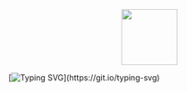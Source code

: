 <div id="header" align="center">
  <img src="https://giphy.com/gifs/the-it-crowd-chris-odowd-1C8bHHJturSx2" width="100"/>
</div>


[![Typing SVG](https://readme-typing-svg.herokuapp.com?font=Ubuntu&color=F7643B&center=true&vCenter=true&lines=Hey+there%2C+stranger.+Welcome+to+my+GitHub!)](https://git.io/typing-svg)
